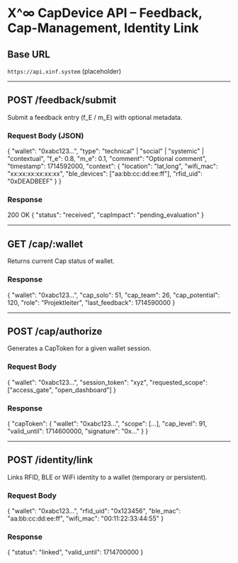 
# X^∞ CapDevice API – Feedback, Cap-Management, Identity Link

## Base URL
`https://api.xinf.system` (placeholder)

---

## POST /feedback/submit

Submit a feedback entry (f_E / m_E) with optional metadata.

### Request Body (JSON)
{
  "wallet": "0xabc123...",
  "type": "technical" | "social" | "systemic" | "contextual",
  "f_e": 0.8,
  "m_e": 0.1,
  "comment": "Optional comment",
  "timestamp": 1714592000,
  "context": {
    "location": "lat,long",
    "wifi_mac": "xx:xx:xx:xx:xx:xx",
    "ble_devices": ["aa:bb:cc:dd:ee:ff"],
    "rfid_uid": "0xDEADBEEF"
  }
}

### Response
200 OK
{
  "status": "received",
  "capImpact": "pending_evaluation"
}

---

## GET /cap/:wallet

Returns current Cap status of wallet.

### Response
{
  "wallet": "0xabc123...",
  "cap_solo": 51,
  "cap_team": 26,
  "cap_potential": 120,
  "role": "Projektleiter",
  "last_feedback": 1714590000
}

---

## POST /cap/authorize

Generates a CapToken for a given wallet session.

### Request Body
{
  "wallet": "0xabc123...",
  "session_token": "xyz",
  "requested_scope": ["access_gate", "open_dashboard"]
}

### Response
{
  "capToken": {
    "wallet": "0xabc123...",
    "scope": [...],
    "cap_level": 91,
    "valid_until": 1714600000,
    "signature": "0x..."
  }
}

---

## POST /identity/link

Links RFID, BLE or WiFi identity to a wallet (temporary or persistent).

### Request Body
{
  "wallet": "0xabc123...",
  "rfid_uid": "0x123456",
  "ble_mac": "aa:bb:cc:dd:ee:ff",
  "wifi_mac": "00:11:22:33:44:55"
}

### Response
{
  "status": "linked",
  "valid_until": 1714700000
}
